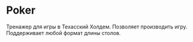 # Poker
Тренажер для игры в Техасский Холдем. Позволяет производить игру.
Поддерживает любой формат длины столов.
